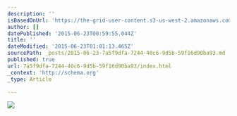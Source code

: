 ```yaml
---
description: ''
isBasedOnUrl: 'https://the-grid-user-content.s3-us-west-2.amazonaws.com/cb323f18-8207-420e-b279-5a1edde6169b.jpg'
author: []
datePublished: '2015-06-23T00:59:55.044Z'
title: ''
dateModified: '2015-06-23T01:01:13.465Z'
sourcePath: _posts/2015-06-23-7a5f9dfa-7244-40c6-9d5b-59f16d90ba93.md
published: true
url: 7a5f9dfa-7244-40c6-9d5b-59f16d90ba93/index.html
_context: 'http://schema.org'
_type: Article

---
```

![](https://the-grid-user-content.s3-us-west-2.amazonaws.com/cb323f18-8207-420e-b279-5a1edde6169b.jpg)